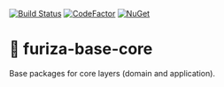 [![Build Status](https://dev.azure.com/ivanborges/Furiza/_apis/build/status/ivanborges.furiza-base-core)](https://dev.azure.com/ivanborges/Furiza/_build/latest?definitionId=2)
[![CodeFactor](https://www.codefactor.io/repository/github/ivanborges/furiza-base-core/badge)](https://www.codefactor.io/repository/github/ivanborges/furiza-base-core)
[![NuGet](https://img.shields.io/nuget/v/Furiza.Base.Core.SeedWork.svg)](https://www.nuget.org/packages?q=furiza.base.core)
# :dragon_face: furiza-base-core
Base packages for core layers (domain and application).
